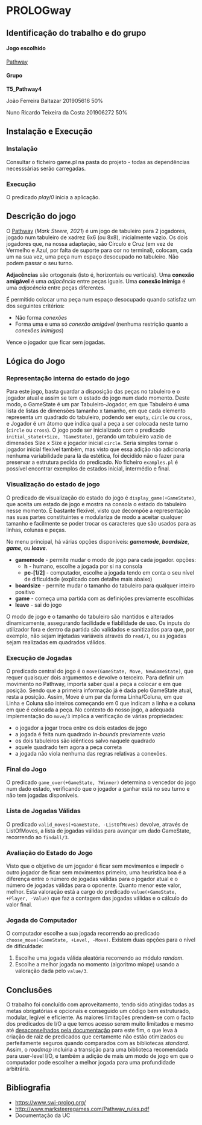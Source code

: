 # PROLOGway

## Identificação do trabalho e do grupo

#### Jogo escolhido

[Pathway](http://www.marksteeregames.com/Pathway_rules.pdf)

#### Grupo

**T5_Pathway4**

João Ferreira Baltazar 201905616 50%

Nuno Ricardo Teixeira da Costa 201906272 50%

## Instalação e Execução

### Instalação

Consultar o ficheiro game.pl na pasta do projeto - todas as dependências necesssárias serão carregadas.

### Execução

O predicado *play/0* inicia a aplicação.

## Descrição do jogo

O [Pathway](http://www.marksteeregames.com/Pathway_rules.pdf) (*Mark Steere, 2021*) é um jogo de tabuleiro para 2 jogadores, jogado num tabuleiro de xadrez 6x6 (ou 8x8), inicialmente vazio. Os dois jogadores que, na nossa adaptação, são Círculo e Cruz (em vez de Vermelho e Azul, por falta de suporte para cor no terminal), colocam, cada um na sua vez, uma peça num espaço desocupado no tabuleiro. Não podem passar o seu turno.

**Adjacências** são ortogonais (isto é, horizontais ou verticais). Uma **conexão amigável** é uma *adjacência* entre peças iguais. Uma **conexão inimiga** é uma *adjacência* entre peças diferentes.

É permitido colocar uma peça num espaço desocupado quando satisfaz um dos seguintes critérios:

* Não forma *conexões*
* Forma uma e uma só *conexão amigável* (nenhuma restrição quanto a *conexões inimigas*)

Vence o jogador que ficar sem jogadas.

## Lógica do Jogo

### Representação interna do estado do jogo

Para este jogo, basta guardar a disposição das peças no tabuleiro e o jogador atual e assim se tem o estado do jogo num dado momento. Deste modo, o GameState é um par Tabuleiro-Jogador, em que Tabuleiro é uma lista de listas de dimensões tamanho x tamanho, em que cada elemento representa um quadrado do tabuleiro, podendo ser `empty`, `circle` ou `cross`, e Jogador é um átomo que indica qual a peça a ser colocada neste turno (`circle` ou `cross`). O jogo pode ser inicializado com o predicado `initial_state(+Size, ?GameState)`, gerando um tabuleiro vazio de dimensões Size x Size e jogador inicial `circle`. Seria simples tornar o jogador inicial flexível também, mas visto que essa adição não adicionaria nenhuma variabilidade para lá da estética, foi decidido não o fazer para preservar a estrutura pedida do predicado. No ficheiro `examples.pl` é possível encontrar exemplos de estados inicial, intermédio e final.

### Visualização do estado de jogo

O predicado de visualização do estado do jogo é `display_game(+GameState)`, que aceita um estado de jogo e mostra na consola o estado do tabuleiro nesse momento. É bastante flexível, visto que decompõe a representação nas suas partes constituintes e modulariza de modo a aceitar qualquer tamanho e facilmente se poder trocar os caracteres que são usados para as linhas, colunas e peças.

No menu principal, há várias opções disponíveis: ***gamemode***, ***boardsize***, ***game***, ou ***leave***.

- **gamemode** - permite mudar o modo de jogo para cada jogador. opções:
  - **h** - humano, escolhe a jogada por si na consola
  - **pc-[1/2]** - computador, escolhe a jogada tendo em conta o seu nível de dificuldade (explicado com detalhe mais abaixo)
- **boardsize** - permite mudar o tamanho do tabuleiro para qualquer inteiro positivo
- **game** - começa uma partida com as definições previamente escolhidas
- **leave** - sai do jogo

O modo de jogo e o tamanho do tabuleiro são mantidos e alterados dinamicamente, assegurando facilidade e fiabilidade de uso. Os inputs do utilizador fora e dentro da partida são validados e sanitizados para que, por exemplo, não sejam injetadas variáveis através do `read/1`, ou as jogadas sejam realizadas em quadrados válidos.

### Execução de Jogadas

O predicado central do jogo é o `move(GameState, Move, NewGameState)`, que requer quaisquer dois argumentos e devolve o terceiro.
Para definir um movimento no Pathway, importa saber qual a peça a colocar e em que posição. Sendo que a primeira informação já é dada pelo GameState atual, resta a posição. Assim, Move é um par da forma Linha/Coluna, em que Linha e Coluna são inteiros começando em 0 que indicam a linha e a coluna em que é colocada a peça.
No contexto do nosso jogo, a adequada implementação do `move/3` implica a verificação de várias propriedades:

- o jogador a jogar troca entre os dois estados de jogo
- a jogada é feita num quadrado *in-bounds* previamente vazio
- os dois tabuleiros são idênticos salvo naquele quadrado
- aquele quadrado tem agora a peça correta
- a jogada não viola nenhuma das regras relativas a conexões.

### Final do Jogo

O predicado `game_over(+GameState, ?Winner)` determina o vencedor do jogo num dado estado, verificando que o jogador a ganhar está no seu turno e não tem jogadas disponíveis.

### Lista de Jogadas Válidas

O predicado `valid_moves(+GameState, -ListOfMoves)` devolve, através de ListOfMoves, a lista de jogadas válidas para avançar um dado GameState, recorrendo ao `findall/3`.

### Avaliação do Estado do Jogo

Visto que o objetivo de um jogador é ficar sem movimentos e impedir o outro jogador de ficar sem movimentos primeiro, uma heurística boa é a diferença entre o número de jogadas válidas para o jogador atual e o número de jogadas válidas para o oponente. Quanto menor este valor, melhor. Esta valoração está a cargo do predicado `value(+GameState, +Player, -Value)` que faz a contagem das jogadas válidas e o cálculo do valor final.

### Jogada do Computador

O computador escolhe a sua jogada recorrendo ao predicado `choose_move(+GameState, +Level, -Move)`. Existem duas opções para o nível de dificuldade:

1. Escolhe uma jogada válida aleatória recorrendo ao módulo *random*.
2. Escolhe a melhor jogada no momento (algoritmo míope) usando a valoração dada pelo `value/3`.

## Conclusões

O trabalho foi concluído com aproveitamento, tendo sido atingidas todas as metas obrigatórias e opcionais e conseguido um código bem estruturado, modular, legível e eficiente. As maiores limitações prendem-se com o facto dos predicados de I/O a que temos acesso serem muito limitados e mesmo até [desaconselhados pela documentação](https://www.swi-prolog.org/pldoc/man?predicate=read/1) para este fim, o que leva à criação de raiz de predicados que certamente não estão otimizados ou perfeitamente seguros quando comparados com as bibliotecas *standard*. Assim, o *roadmap* incluiria a transição para uma biblioteca recomendada para user-level I/O, e também a adição de mais um modo de jogo em que o computador pode escolher a melhor jogada para uma profundidade arbitrária.

## Bibliografia

- https://www.swi-prolog.org/
- http://www.marksteeregames.com/Pathway_rules.pdf
- Documentação da UC

